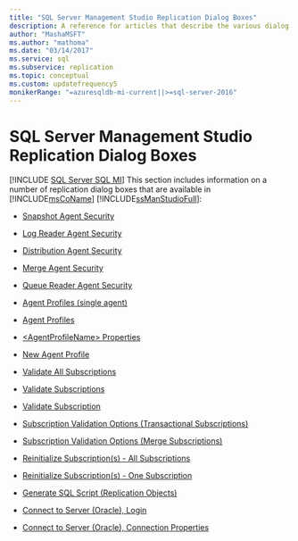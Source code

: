 ```yaml
---
title: "SQL Server Management Studio Replication Dialog Boxes"
description: A reference for articles that describe the various dialog boxes for Replication within SQL Server Management Studio.
author: "MashaMSFT"
ms.author: "mathoma"
ms.date: "03/14/2017"
ms.service: sql
ms.subservice: replication
ms.topic: conceptual
ms.custom: updatefrequency5
monikerRange: "=azuresqldb-mi-current||>=sql-server-2016"
---
```

# SQL Server Management Studio Replication Dialog Boxes
[!INCLUDE [SQL Server SQL MI](../../includes/applies-to-version/sql-asdbmi.md)]
  This section includes information on a number of replication dialog boxes that are available in [!INCLUDE[msCoName](../../includes/msconame-md.md)] [!INCLUDE[ssManStudioFull](../../includes/ssmanstudiofull-md.md)]:  
  
-   [Snapshot Agent Security](../../relational-databases/replication/snapshot-agent-security.md)  
  
-   [Log Reader Agent Security](../../relational-databases/replication/log-reader-agent-security.md)  
  
-   [Distribution Agent Security](../../relational-databases/replication/distribution-agent-security.md)  
  
-   [Merge Agent Security](../../relational-databases/replication/merge-agent-security.md)  
  
-   [Queue Reader Agent Security](../../relational-databases/replication/queue-reader-agent-security.md)  
  
-   [Agent Profiles &#40;single agent&#41;](../../relational-databases/replication/agent-profiles-single-agent.md)  
  
-   [Agent Profiles](../../relational-databases/replication/agent-profiles.md)  
  
-   [&#60;AgentProfileName&#62; Properties](../../relational-databases/replication/agentprofilename-properties.md)  
  
-   [New Agent Profile](../../relational-databases/replication/new-agent-profile.md)  
  
-   [Validate All Subscriptions](../../relational-databases/replication/validate-all-subscriptions.md)  
  
-   [Validate Subscriptions](../../relational-databases/replication/validate-subscriptions.md)  
  
-   [Validate Subscription](../../relational-databases/replication/validate-subscription.md)  
  
-   [Subscription Validation Options &#40;Transactional Subscriptions&#41;](../../relational-databases/replication/subscription-validation-options-transactional-subscriptions.md)  
  
-   [Subscription Validation Options &#40;Merge Subscriptions&#41;](../../relational-databases/replication/subscription-validation-options-merge-subscriptions.md)  
  
-   [Reinitialize Subscription&#40;s&#41; - All Subscriptions](../../relational-databases/replication/reinitialize-subscription-s-all-subscriptions.md)  
  
-   [Reinitialize Subscription&#40;s&#41; - One Subscription](../../relational-databases/replication/reinitialize-subscription-s-one-subscription.md)  
  
-   [Generate SQL Script &#40;Replication Objects&#41;](../../relational-databases/replication/generate-sql-script-replication-objects.md)  
  
-   [Connect to Server &#40;Oracle&#41;, Login](../../relational-databases/replication/connect-to-server-oracle-login.md)  
  
-   [Connect to Server &#40;Oracle&#41;, Connection Properties](../../relational-databases/replication/connect-to-server-oracle-connection-properties.md)  
  
  
